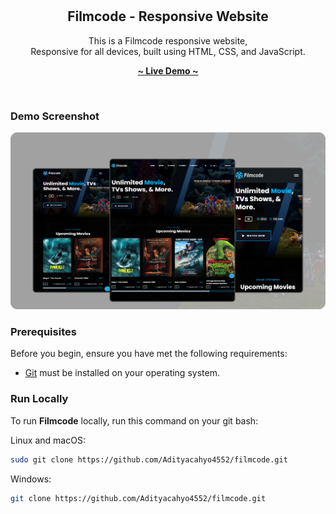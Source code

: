<div align="center">
   
  <br/>
  <br/>

  <h2 align="center">Filmcode - Responsive Website</h2>
  
  This is a Filmcode responsive website, <br/>Responsive for all devices, built using HTML, CSS, and JavaScript.

  <a href="https://adityacahyo4552.github.io/filmcode/"><strong>~ Live Demo ~</strong></a>
</div>

<br />

### Demo Screenshot

![Filmcode Desktop Demo](./readme-images/PrevDesktop_4.png "Desktop Demo")

### Prerequisites

Before you begin, ensure you have met the following requirements:

- [Git](https://git-scm.com/downloads "Download Git") must be installed on your operating system.

### Run Locally

To run **Filmcode** locally, run this command on your git bash:

Linux and macOS:

```bash
sudo git clone https://github.com/Adityacahyo4552/filmcode.git
```

Windows:

```bash
git clone https://github.com/Adityacahyo4552/filmcode.git
```
